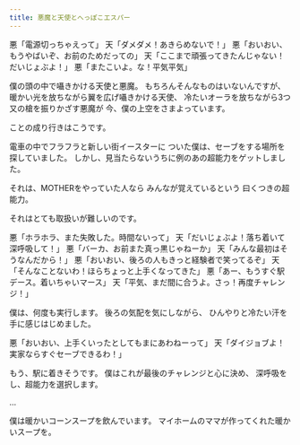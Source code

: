 ```yaml
---
title: 悪魔と天使とへっぽこエスパー
---
```

悪「電源切っちゃえって」
天「ダメダメ！あきらめないで！」
悪「おいおい、もうやばいぞ、お前のためだっての」
天「ここまで頑張ってきたんじゃない！だいじょぶよ！」
悪「またこいよ。な！平気平気」

僕の頭の中で囁きかける天使と悪魔。
もちろんそんなものはいないんですが、
暖かい光を放ちながら翼を広げ囁きかける天使、
冷たいオーラを放ちながら3つ又の槍を振りかざす悪魔が
今、僕の上空をさまよっています。

ことの成り行きはこうです。

電車の中でフラフラと新しい街イースターに
ついた僕は、セーブをする場所を探していました。
しかし、見当たらないうちに例のあの超能力をゲットしました。

それは、MOTHERをやっていた人なら
みんなが覚えているという
曰くつきの超能力。

それはとても取扱いが難しいのです。

悪「ホラホラ、また失敗した。時間ないって」
天「だいじょぶよ！落ち着いて深呼吸して！」
悪「バーカ、お前また真っ黒じゃねーか」
天「みんな最初はそうなんだから！」
悪「おいおい、後ろの人もきっと経験者で笑ってるぞ」
天「そんなことないわ！ほらちょっと上手くなってきた」
悪「あー、もうすぐ駅デース。着いちゃいマース」
天「平気、まだ間に合うよ。さっ！再度チャレンジ！」

僕は、何度も実行します。
後ろの気配を気にしながら、
ひんやりと冷たい汗を手に感じはじめました。

悪「おいおい、上手くいったとしてもまにあわねーって」
天「ダイジョブよ！実家ならすぐセーブできるわ！」

もう、駅に着きそうです。
僕はこれが最後のチャレンジと心に決め、
深呼吸をし、超能力を選択します。

…












僕は暖かいコーンスープを飲んでいます。
マイホームのママが作ってくれた暖かいスープを。
